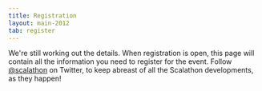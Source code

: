 ```yaml
---
title: Registration
layout: main-2012
tab: register
---
```


We're still working out the details. When registration is open, this page
will contain all the information you need to register for the event. Follow
[@scalathon](http://twitter.com/#!/scalathon) on Twitter, to keep abreast
of all the Scalathon developments, as they happen!
